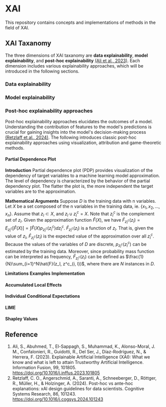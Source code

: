 # XAI
This repository contains concepts and implementations of methods in the field of XAI. 

## XAI Taxanomy
The three dimensions of XAI taxanomy are **data explainability**, **model explainability**, and **post-hoc explainability** [(Ali et al., 2023)](#reference). Each dimension includes various explainability approaches, which will be introduced in the following sections.

### Data explainability
### Model explainability
### Post-hoc explainability approaches
Post-hoc explainability approaches elucidates the outcomes of a model. Understanding the contribution of features to the model's predictions is crucial for gaining insights into the model's decision-making process [(Retzlaff et al., 2024)](#reference). The following introduces classic post-hoc explainability approaches using visualization, attribution and game-theoretic methods.  
#### Partial Dependence Plot
**Introduction**
Partial dependence plot (PDP) provides visualization of the dependency of target variables to a machine learning model approximation. The level of dependency is characterized by the behavior of the partial dependency plot. The flatter the plot is, the more independent the target variables are to the approximation.

**Mathematical Arguments**
Suppose $D$ is the training data with n variables. Let $X$ be a set composed of the n variables in the training data, ie. $\{x_1, x_2, ..., x_n\}$. Assume that $z_l\subset X$, and $z_l \cup z_l^c = X$. Note that $z_l^c$ is the complement set of $z_l$. Given the approximation function $\hat{F}(X)$, we have $\bar{F}_{z_l^c}(z_l)=E_{z_l^c}[\hat{F}(X)]=\int\hat{F}(X)p_{z_l^c}(z_l^c)dz_l^c$. $\bar{F}_{z_l^c}(z_l)$ is a function of $z_l$. That is, given the value of $z_l$, $\bar{F}_{z_l^c}(z_l)$ is the expected value of the approximation over all $z_l^c$. Because the values of the variables of $D$ are discrete, $p_{z_l^c}(z_l^c)$  can be estimated by the training data. Moreover, since probability mass function can be interpreted as frequency, $\bar{F}_{z_l^c}(z_l)$ can be defined as $\frac{1}{N}\sum_{i=1}^N\hat{F}(z_l, z^c_{i, l})$, where there are $N$ instances in $D$.

**Limitations**
**Examples**
**Implementation**
#### Accumulated Local Effects
#### Individual Conditional Expectations
#### LIME
#### Shapley Values
## Reference
1. Ali, S., Abuhmed, T., El-Sappagh, S., Muhammad, K., Alonso-Moral, J. M., Confalonieri, R., Guidotti, R., Del Ser, J., Díaz-Rodríguez, N., & Herrera, F. (2023). Explainable Artificial Intelligence (XAI): What we know and what is left to attain Trustworthy Artificial Intelligence. Information Fusion, 99, 101805. https://doi.org/10.1016/j.inffus.2023.101805
2. Retzlaff, C. O., Angerschmid, A., Saranti, A., Schneeberger, D., Röttger, R., Müller, H., & Holzinger, A. (2024). Post-hoc vs ante-hoc explanations: xAI design guidelines for data scientists. Cognitive Systems Research, 86, 101243. https://doi.org/10.1016/j.cogsys.2024.101243

